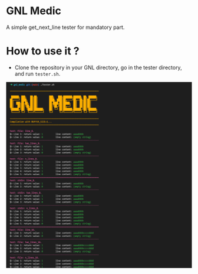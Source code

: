 # GNL Medic
A simple get_next_line tester for mandatory part.

# How to use it ?
- Clone the repository in your GNL directory, go in the tester directory, and run `tester.sh`.

![Output.](/img/img.png)
